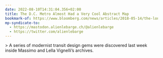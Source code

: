 ```yaml
---
date: 2022-08-10T14:31:04.356+02:00
title: The D.C. Metro Almost Had a Very Cool Abstract Map
bookmark-of: https://www.bloomberg.com/news/articles/2018-05-14/the-long-lost-vignelli-maps-for-d-c-s-metro-system
mp-syndicate-to:
  - https://mastodon.alienlebarge.ch/@alienlebarge
  - https://twitter.com/alienlebarge
---
```

&gt; A series of modernist transit design gems were discovered last week inside Massimo and Lella Vignelli’s archives.
